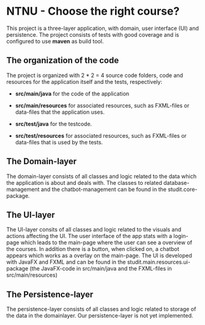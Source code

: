 # NTNU - Choose the right course?

This project is a three-layer application, with domain, user interface (UI) and persistence. The project consists of tests with good coverage and is configured to use **maven** as build tool.


## The organization of the code
The project is organized with 2 * 2 = 4 source code folders, code and resources for the application itself and the tests, respectively:

* **src/main/java** for the code of the application

* **src/main/resources** for associated resources, such as FXML-files or data-files that the application uses.  

* **src/test/java** for the testcode.

* **src/test/resources** for associated resources, such as FXML-files or data-files that is used by the tests.


## The Domain-layer
The domain-layer consists of all classes and logic related to the data which the application is about and deals with. The classes to related database-management and the chatbot-management can be found in the studit.core-package. 

## The UI-layer
The UI-layer consits of all classes and logic related to the visuals and actions affecting the UI. The user interface of the app stats with a login-page which leads to the main-page where the user can see a overview of the courses. In addition there is a button, when clicked on, a chatbot appears which works as a overlay on the main-page.
The UI is developed with JavaFX and FXML and can be found in the studit.main.resources.ui-package (the JavaFX-code in src/main/java and the FXML-files in src/main/resources)

## The Persistence-layer
The persistence-layer consists of all classes and logic related to storage of the data in the domainlayer. Our persistence-layer is not yet implemented. 

